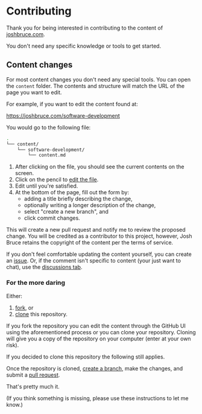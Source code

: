 # Contributing

Thank you for being interested in contributing to the content of [joshbruce.com](https://joshbruce.com).

You don't need any specific knowledge or tools to get started.

## Content changes

For most content changes you don't need any special tools. You can open the `content` folder. The contents and structure will match the URL of the page you want to edit.

For example, if you want to edit the content found at:

https://joshbruce.com/software-development

You would go to the following file:

```bash
.
└── content/
	└── software-development/
		└── content.md
```

1. After clicking on the file, you should see the current contents on the screen. 
2. Click on the pencil to [edit the file](https://docs.github.com/en/repositories/working-with-files/managing-files/editing-files). 
3. Edit until you're satisfied.
4. At the bottom of the page, fill out the form by:
	- adding a title briefly describing the change,
	- optionally writing a longer description of the change,
	- select "create a new branch", and
	- click commit changes.
	
This will create a new pull request and notify me to review the proposed change. You will be credited as a contributor to this project, however, Josh Bruce retains the copyright of the content per the terms of service.

If you don't feel comfortable updating the content yourself, you can create an [issue](https://github.com/joshbruce/content-joshbruce.com/issues). Or, if the comment isn't specific to content (your just want to chat), use the [discussions tab](https://github.com/joshbruce/content-joshbruce.com/discussions).

### For the more daring

Either:

1. [fork](https://docs.github.com/en/get-started/quickstart/fork-a-repo), or
2. [clone](https://docs.github.com/en/repositories/creating-and-managing-repositories/cloning-a-repository) this repository.

If you fork the repository you can edit the content through the GitHub UI using the aforementioned process or you can clone your repository. Cloning will give you a copy of the repository on your computer (enter at your own risk). 

If you decided to clone this repository the following still applies.

Once the repository is cloned, [create a branch](https://docs.github.com/en/desktop/contributing-and-collaborating-using-github-desktop/making-changes-in-a-branch/managing-branches#creating-a-branch), make the changes, and submit a [pull request](https://docs.github.com/en/github/collaborating-with-pull-requests/proposing-changes-to-your-work-with-pull-requests/creating-a-pull-request).

That's pretty much it.

(If you think something is missing, please use these instructions to let me know.)